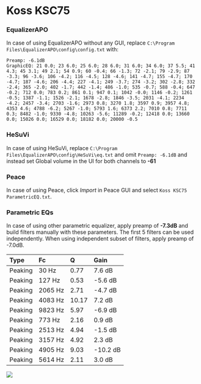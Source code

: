 # Koss KSC75

### EqualizerAPO
In case of using EqualizerAPO without any GUI, replace `C:\Program Files\EqualizerAPO\config\config.txt`
with:
```
Preamp: -6.1dB
GraphicEQ: 21 0.0; 23 6.0; 25 6.0; 28 6.0; 31 6.0; 34 6.0; 37 5.5; 41 4.3; 45 3.1; 49 2.1; 54 0.9; 60 -0.4; 66 -1.3; 72 -2.1; 79 -2.9; 87 -3.3; 96 -3.6; 106 -4.2; 116 -4.5; 128 -4.6; 141 -4.7; 155 -4.7; 170 -4.7; 187 -4.6; 206 -4.4; 227 -4.1; 249 -3.7; 274 -3.2; 302 -2.8; 332 -2.4; 365 -2.0; 402 -1.7; 442 -1.4; 486 -1.0; 535 -0.7; 588 -0.4; 647 -0.2; 712 0.0; 783 0.2; 861 0.1; 947 0.1; 1042 -0.0; 1146 -0.2; 1261 -0.5; 1387 -1.1; 1526 -2.1; 1678 -2.8; 1846 -3.5; 2031 -4.1; 2234 -4.2; 2457 -3.4; 2703 -1.6; 2973 0.8; 3270 1.8; 3597 0.9; 3957 4.8; 4353 4.6; 4788 -6.2; 5267 -1.0; 5793 1.6; 6373 2.2; 7010 0.8; 7711 0.3; 8482 -1.0; 9330 -4.8; 10263 -5.6; 11289 -0.2; 12418 0.0; 13660 0.0; 15026 0.0; 16529 0.0; 18182 0.0; 20000 -0.5
```

### HeSuVi
In case of using HeSuVi, replace `C:\Program Files\EqualizerAPO\config\HeSuVi\eq.txt` and omit `Preamp:
-6.1dB` and instead set Global volume in the UI for both channels to **-61**

### Peace
In case of using Peace, click *Import* in Peace GUI and select `Koss KSC75 ParametricEQ.txt`.

### Parametric EQs
In case of using other parametric equalizer, apply preamp of **-7.3dB** and build filters manually
with these parameters. The first 5 filters can be used independently.
When using independent subset of filters, apply preamp of -7.0dB.

| Type    | Fc      |     Q | Gain     |
|:--------|:--------|:------|:---------|
| Peaking | 30 Hz   |  0.77 | 7.6 dB   |
| Peaking | 127 Hz  |  0.53 | -5.6 dB  |
| Peaking | 2065 Hz |  2.71 | -4.7 dB  |
| Peaking | 4083 Hz | 10.17 | 7.2 dB   |
| Peaking | 9823 Hz |  5.97 | -6.9 dB  |
| Peaking | 773 Hz  |  2.16 | 0.9 dB   |
| Peaking | 2513 Hz |  4.94 | -1.5 dB  |
| Peaking | 3157 Hz |  4.92 | 2.3 dB   |
| Peaking | 4905 Hz |  9.03 | -10.2 dB |
| Peaking | 5614 Hz |  2.11 | 3.0 dB   |

![](https://raw.githubusercontent.com/jaakkopasanen/AutoEq/master/results/headphonecom/sbaf-serious/Koss%20KSC75/Koss%20KSC75.png)
